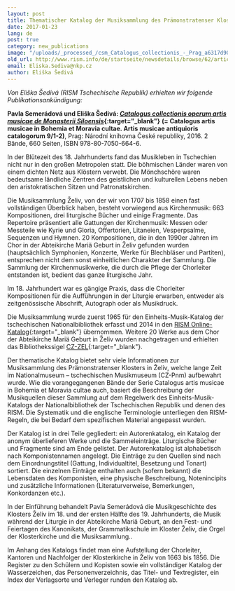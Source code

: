 ```yaml
---
layout: post
title: Thematischer Katalog der Musiksammlung des Prämonstratenser Klosters in Želiv
date: 2017-01-23
lang: de
post: true
category: new_publications
image: "/uploads/_processed_/csm_Catalogus_collectionis_-_Prag_a6317d9051.jpg"
old_url: http://www.rism.info/de/startseite/newsdetails/browse/62/article/64/the-thematic-catalogue-of-the-music-collection-in-the-premonstratensian-monastery-in-zeliv.html
email: Eliska.Sediva@nkp.cz
author: Eliška Šedivá
---
```



_Von Eliška Šedivá (RISM Tschechische Republik) erhielten wir folgende Publikationsankündigung:_

**Pavla Semerádová und Eliška Šedivá: [_Catalogus collectionis operum artis musicae de Monasterii Siloensis_](http://www.cupress.cuni.cz/ink2_ext/index.jsp?include=podrobnosti&id=277126){:target="_blank"}** **(= Catalogus artis musicae in Bohemia et Moravia cultae. Artis musicae antiquioris catalogorum 9/1-2)**, Prag: Národní knihovna České republiky, 2016. 2 Bände, 660 Seiten, ISBN 978-80-7050-664-6.

In der Blütezeit des 18. Jahrhunderts fand das Musikleben in Tschechien nicht nur in den großen Metropolen statt. Die böhmischen Länder waren von einem dichten Netz aus Klöstern verwebt. Die Mönchschöre waren bedeutsame ländliche Zentren des geistlichen und kulturellen Lebens neben den aristokratischen Sitzen und Patronatskirchen.

Die Musiksammlung Želiv, von der wir von 1707 bis 1858 einen fast vollständigen Überblick haben, besteht vorwiegend aus Kirchenmusik: 663 Kompositionen, drei liturgische Bücher und einige Fragmente. Das Repertoire präsentiert alle Gattungen der Kirchenmusik: Messen oder Messteile wie Kyrie und Gloria, Offertorien, Litaneien, Vesperpsalme, Sequenzen und Hymnen. 20 Kompositionen, die in den 1990er Jahren im Chor in der Abteikirche Mariä Geburt in Želiv gefunden wurden (hauptsächlich Symphonien, Konzerte, Werke für Blechbläser und Partiten), entsprechen nicht dem sonst einheitlichen Charakter der Sammlung. Die Sammlung der Kirchenmusikwerke, die durch die Pflege der Chorleiter entstanden ist, bedient das ganze liturgische Jahr.

Im 18. Jahrhundert war es gängige Praxis, dass die Chorleiter Kompositionen für die Aufführungen in der Liturgie erwarben, entweder als zeitgenössische Abschrift, Autograph oder als Musikdruck.

Die Musiksammlung wurde zuerst 1965 für den Einheits-Musik-Katalog der tschechischen Nationalbibliothek erfasst und 2014 in den [RISM Online-Katalog](https://opac.rism.info/search?View=rism&siglum=CZ-Pnm&q=Zeliv){:target="_blank"} übernommen. Weitere 20 Werke aus dem Chor der Abteikirche Mariä Geburt in Želiv wurden nachgetragen und erhielten das Bibliothekssigel [CZ-ZEL](https://opac.rism.info/search?View=rism&siglum=CZ-ZEL&q=Zeliv){:target="_blank"}.

Der thematische Katalog bietet sehr viele Informationen zur Musiksammlung des Prämonstratenser Klosters in Želiv, welche lange Zeit im Nationalmuseum – tschechischen Musikmuseum (CZ-Pnm) aufbewahrt wurde. Wie die vorangegangenen Bände der Serie Catalogus artis musicae in Bohemia et Moravia cultae auch, basiert die Beschreibung der Musikquellen dieser Sammlung auf dem Regelwerk des Einheits-Musik-Katalogs der Nationalbibliothek der Tschechischen Republik und denen des RISM. Die Systematik und die englische Terminologie unterliegen den RISM-Regeln, die bei Bedarf dem spezifischen Material angepasst wurden.

Der Katalog ist in drei Teile gegliedert: ein Autorenkatalog, ein Katalog der anonym überlieferen Werke und die Sammeleinträge. Liturgische Bücher und Fragmente sind am Ende gelistet. Der Autorenkatalog ist alphabetisch nach Komponistennamen angelegt. Die Einträge zu den Quellen sind nach dem Einordnungstitel (Gattung, Individualtitel, Besetzung und Tonart) sortiert. Die einzelnen Einträge enthalten auch (sofern bekannt) die Lebensdaten des Komponisten, eine physische Beschreibung, Notenincipits und zusätzliche Informationen (Literaturverweise, Bemerkungen, Konkordanzen etc.).

In der Einführung behandelt Pavla Semerádová die Musikgeschichte des Klosters Želiv im 18. und der ersten Hälfte des 19. Jahrhunderts, die Musik während der Liturgie in der Abteikirche Mariä Geburt, an den Fest- und Feiertagen des Kanonikats, der Grammatikschule im Kloster Želiv, die Orgel der Klosterkirche und die Musiksammlung..

Im Anhang des Katalogs findet man eine Aufstellung der Chorleiter, Kantoren und Nachfolger der Klosterkirche in Želiv von 1663 bis 1856. Die Register zu den Schülern und Kopisten sowie ein vollständiger Katalog der Wasserzeichen, das Personenverzeichnis, das Titel- und Textregister, ein Index der Verlagsorte und Verleger runden den Katalog ab.



<script type="text/javascript">var switchTo5x=true;</script><script type="text/javascript" src="http://w.sharethis.com/button/buttons.js"></script><script type="text/javascript">stLight.options({publisher: "9b601438-1ce1-49d8-bfd7-9cff5df54c17", doNotHash: false, doNotCopy: false, hashAddressBar: false});</script>